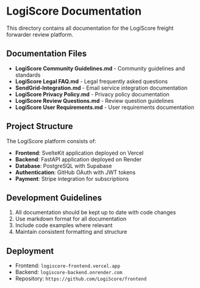 # LogiScore Documentation

This directory contains all documentation for the LogiScore freight forwarder review platform.

## Documentation Files

- **LogiScore Community Guidelines.md** - Community guidelines and standards
- **LogiScore Legal FAQ.md** - Legal frequently asked questions
- **SendGrid-Integration.md** - Email service integration documentation
- **LogiScore Privacy Policy.md** - Privacy policy documentation
- **LogiScore Review Questions.md** - Review question guidelines
- **LogiScore User Requirements.md** - User requirements documentation

## Project Structure

The LogiScore platform consists of:

- **Frontend**: SvelteKit application deployed on Vercel
- **Backend**: FastAPI application deployed on Render
- **Database**: PostgreSQL with Supabase
- **Authentication**: GitHub OAuth with JWT tokens
- **Payment**: Stripe integration for subscriptions

## Development Guidelines

1. All documentation should be kept up to date with code changes
2. Use markdown format for all documentation
3. Include code examples where relevant
4. Maintain consistent formatting and structure

## Deployment

- Frontend: `logiscore-frontend.vercel.app`
- Backend: `logiscore-backend.onrender.com`
- Repository: `https://github.com/LogiScore/frontend` 